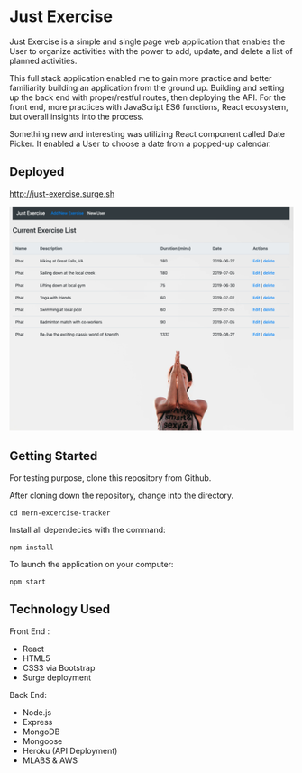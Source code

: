 # Just Exercise

Just Exercise is a simple and single page web application that enables the User to organize activities with the power to add, update, and delete a list of planned activities.

This full stack application enabled me to gain more practice and better familiarity building an application from the ground up. Building and setting up the back end with proper/restful routes, then deploying the API. For the front end, more practices with JavaScript ES6 functions, React ecosystem, but overall insights into the process.

 Something new and interesting was utilizing React component called Date Picker. It enabled a User to choose a date from a popped-up calendar.

## Deployed

http://just-exercise.surge.sh

![](public/Exercise.png)

## Getting Started

For testing purpose, clone this repository from Github.

After cloning down the repository, change into the directory.
```
cd mern-excercise-tracker
``` 


Install all dependecies with the command: 
```
npm install
```

To launch the application on your computer: 
```
npm start
```

## Technology Used

Front End :
- React
- HTML5
- CSS3 via Bootstrap
- Surge deployment

Back End:
- Node.js
- Express
- MongoDB
- Mongoose
- Heroku (API Deployment)
- MLABS & AWS 

